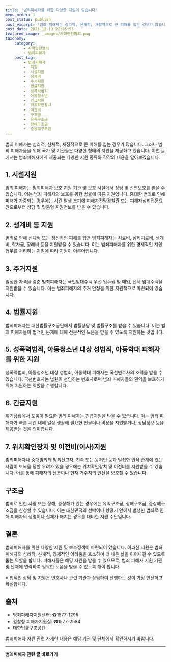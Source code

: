 ```yaml
---
title: '범죄피해자를 위한 다양한 지원이 있습니다'
menu_order: 1
post_status: publish
post_excerpt: '범죄 피해자는 심리적, 신체적, 재정적으로 큰 피해를 입는 경우가 많습니다. 그러나 범죄 피해자들을 위해 국가 및 기관들은 다양한 형태의 지원을 제공하고 있습니다. 이번 글에서는 범죄피해자에게 제공되는 다양한 지원 종류와 각각의 내용을 알아보겠습니다.'
post_date: 2023-12-13 22:05:53
featured_image: _images/사회안전범죄.png
taxonomy:
    category:
        - 사회안전범죄
        - 범죄피해자
    post_tag:
        - 범죄피해자
        -  지원
        -  시설지원
        -  생계비
        -  주거지원
        -  법률지원
        -  성폭력범죄
        -  아동청소년
        -  긴급지원
        -  위치확인장치
        -  이전비
        -  구조금
        -  유족구조금
        -  장해구조금
        -  중상해구조금
---
```



범죄 피해자는 심리적, 신체적, 재정적으로 큰 피해를 입는 경우가 많습니다. 그러나 범죄 피해자들을 위해 국가 및 기관들은 다양한 형태의 지원을 제공하고 있습니다. 이번 글에서는 범죄피해자에게 제공되는 다양한 지원 종류와 각각의 내용을 알아보겠습니다. 

## 1. 시설지원

범죄 피해자는 범죄피해자 보호 지원 기관 및 보호 시설에서 상담 및 신변보호를 받을 수 있습니다. 이는 범죄 피해자의 보호를 위한 법률에 따른 지원입니다. 중대한 범죄로 인해 피해가 가중되는 경우에는 사건 발생 초기에 피해자전담경찰관 또는 피해자심리전문요원으로부터 상담 및 맞춤형 지원정보를 받을 수 있습니다.

## 2. 생계비 등 지원

범죄로 인해 신체적 또는 정신적인 피해를 입은 범죄피해자는 치료비, 심리치료비, 생계비, 학자금, 장례비 등을 지원받을 수 있습니다. 이는 범죄피해자를 위한 경제적인 지원 업무를 처리하는 지침에 따라 지원이 이루어집니다.

## 3. 주거지원

일정한 자격을 갖춘 범죄피해자는 국민임대주택 우선 입주권 및 매입, 전세 임대주택을 지원받을 수 있습니다. 이는 범죄피해자의 주거 안정을 위한 지원책으로 마련되어 있습니다.

## 4. 법률지원

범죄피해자는 대한법률구조공단에서 법률상담 및 법률구조를 받을 수 있습니다. 이는 범죄 피해자들이 법적인 문제에 대해 전문적인 도움을 받을 수 있도록 지원하는 것입니다.

## 5. 성폭력범죄, 아동청소년 대상 성범죄, 아동학대 피해자를 위한 지원

성폭력범죄, 아동청소년 대상 성범죄, 아동학대 피해자는 국선변호사의 조력을 받을 수 있습니다. 국선변호사는 법원이 선임하는 변호사로써 범죄 피해자들의 권익을 보호하기 위해 지원하는 역할을 수행합니다.

## 6. 긴급지원

위기상황에서 도움이 필요한 범죄 피해자는 긴급지원을 받을 수 있습니다. 이는 범죄 피해자가 빠른 시간 내에 일상 생활에 필요한 현물이나 비용을 지원받거나, 상담정보 등을 제공받는 것을 의미합니다.

## 7. 위치확인장치 및 이전비(이사)지원

범죄피해자나 중대범죄의 범죄신고자, 친족 또는 동거인 등과 밀접한 인적 관계에 있는 사람이 보복을 당할 우려가 있을 경우에는 위치확인장치 및 이전비를 지원받을 수 있습니다. 이를 통해 피해자의 신분이나 현재 거주지의 안전을 보호할 수 있습니다.

## 구조금

범죄로 인한 사망 또는 장해, 중상해가 있는 경우에는 유족구조금, 장해구조금, 중상해구조금을 신청할 수 있습니다. 이는 대한민국의 선박이나 항공기 안에서 발생한 범죄로 인해 피해자의 생명이나 신체가 해치는 경우를 대비한 지원 수단입니다.

## 결론

범죄피해자를 위한 다양한 지원 및 보호정책이 마련되어 있습니다. 이러한 지원은 범죄 피해자의 심리적, 신체적, 경제적인 어려움을 호소하며 더 나은 삶을 이어나갈 수 있도록 돕는 역할을 합니다. 피해자들은 해당 지원을 받을 수 있으므로, 범죄 피해자 지원 기관 및 단체에 연락하여 필요한 도움을 받을 수 있도록 해야 합니다.

※ 법적인 상담 및 지원은 변호사나 관련 기관과 상담하여 진행하는 것이 가장 안전하고 확실합니다.

## 출처
- 범죄피해자지원센터: ☎1577-1295
- 검찰청 피해자지원실: ☎1577-2584
- 대한법률구조공단

범죄피해자 지원 관련 자세한 내용은 해당 기관 및 단체에서 확인하시기 바랍니다.
<!-- wp:separator -->
<hr class="wp-block-separator has-alpha-channel-opacity"/>
<!-- /wp:separator -->

<!-- wp:group {"backgroundColor":"base","layout":{"type":"constrained"}} -->
<div class="wp-block-group has-base-background-color has-background"><!-- wp:paragraph {"align":"center","fontSize":"medium"} -->
<p class="has-text-align-center has-large-font-size"><strong>범죄피해자 관련 글 바로가기</strong></p>
<!-- /wp:paragraph -->


<!-- wp:latest-posts
{"categories":[{"id":30771,"count":19,"description":"","link":"https://uknowlaw.com/category/%eb%b2%94%ec%a3%84%ed%94%bc%ed%95%b4%ec%9e%90/","name":"범죄피해자","slug":"범죄피해자","taxonomy":"category","parent":0,"meta":[],"_links":{"self":[{"href":"https://uknowlaw.com/wp-json/wp/v2/categories/30771"}],"collection":[{"href":"https://uknowlaw.com/wp-json/wp/v2/categories"}],"about":[{"href":"https://uknowlaw.com/wp-json/wp/v2/taxonomies/category"}],"wp:post_type":[{"href":"https://uknowlaw.com/wp-json/wp/v2/posts?categories=30771"}],"curies":[{"name":"wp","href":"https://api.w.org/{rel}","templated":true}]}}],"postsToShow":100,"excerptLength":28,"postLayout":"grid","columns":2,"featuredImageAlign":"left","featuredImageSizeSlug":"large","fontSize":"small"} /--></div>
<!-- /wp:group -->